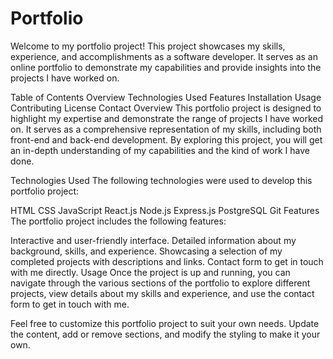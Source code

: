 # Portfolio
Welcome to my portfolio project! This project showcases my skills, experience, and accomplishments as a software developer. It serves as an online portfolio to demonstrate my capabilities and provide insights into the projects I have worked on.

Table of Contents
Overview
Technologies Used
Features
Installation
Usage
Contributing
License
Contact
Overview
This portfolio project is designed to highlight my expertise and demonstrate the range of projects I have worked on. It serves as a comprehensive representation of my skills, including both front-end and back-end development. By exploring this project, you will get an in-depth understanding of my capabilities and the kind of work I have done.

Technologies Used
The following technologies were used to develop this portfolio project:

HTML
CSS
JavaScript
React.js
Node.js
Express.js
PostgreSQL
Git
Features
The portfolio project includes the following features:

Interactive and user-friendly interface.
Detailed information about my background, skills, and experience.
Showcasing a selection of my completed projects with descriptions and links.
Contact form to get in touch with me directly.
Usage
Once the project is up and running, you can navigate through the various sections of the portfolio to explore different projects, view details about my skills and experience, and use the contact form to get in touch with me.

Feel free to customize this portfolio project to suit your own needs. Update the content, add or remove sections, and modify the styling to make it your own.
